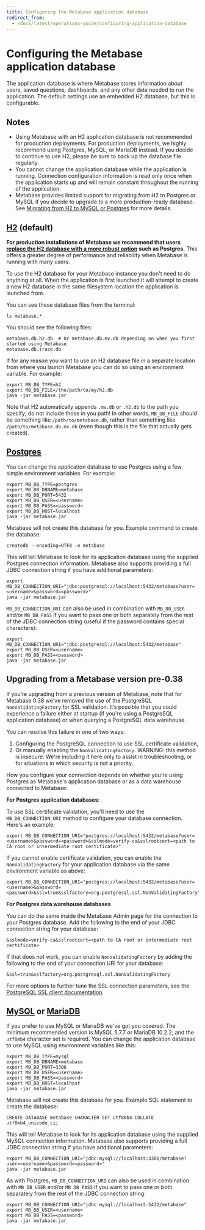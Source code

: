 ```yaml
---
title: Configuring the Metabase application database
redirect_from:
  - /docs/latest/operations-guide/configuring-application-database
---
```


# Configuring the Metabase application database

The application database is where Metabase stores information about users, saved questions, dashboards, and any other
data needed to run the application. The default settings use an embedded H2 database, but this is configurable.

## Notes

- Using Metabase with an H2 application database is not recommended for production deployments. For production
  deployments, we highly recommend using Postgres, MySQL, or MariaDB instead. If you decide to continue to use H2,
  please be sure to back up the database file regularly.
- You cannot change the application database while the application is running. Connection configuration information is
  read only once when the application starts up and will remain constant throughout the running of the application.
- Metabase provides limited support for migrating from H2 to Postgres or MySQL if you decide to upgrade to a more
  production-ready database. See [Migrating from H2 to MySQL or Postgres](migrating-from-h2.md) for more details.

## [H2](https://www.h2database.com/) (default)

**For production installations of Metabase we recommend that users [replace the H2 database with a more robust option](./migrating-from-h2.md) such as Postgres.** This offers a greater degree of performance and reliability when Metabase is running with many users.

To use the H2 database for your Metabase instance you don't need to do anything at all. When the application is first launched it will attempt to create a new H2 database in the same filesystem location the application is launched from.

You can see these database files from the terminal:

    ls metabase.*

You should see the following files:

    metabase.db.h2.db  # Or metabase.db.mv.db depending on when you first started using Metabase.
    metabase.db.trace.db

If for any reason you want to use an H2 database file in a separate location from where you launch Metabase you can do so using an environment variable. For example:

    export MB_DB_TYPE=h2
    export MB_DB_FILE=/the/path/to/my/h2.db
    java -jar metabase.jar

Note that H2 automatically appends `.mv.db` or `.h2.db` to the path you specify; do not include those in you path! In other words, `MB_DB_FILE` should be something like `/path/to/metabase.db`, rather than something like `/path/to/metabase.db.mv.db` (even though this is the file that actually gets created).

## [Postgres](https://www.postgresql.org/)

You can change the application database to use Postgres using a few simple environment variables. For example:

    export MB_DB_TYPE=postgres
    export MB_DB_DBNAME=metabase
    export MB_DB_PORT=5432
    export MB_DB_USER=<username>
    export MB_DB_PASS=<password>
    export MB_DB_HOST=localhost
    java -jar metabase.jar

Metabase will not create this database for you. Example command to create the database:

    createdb --encoding=UTF8 -e metabase

This will tell Metabase to look for its application database using the supplied Postgres connection information.
Metabase also supports providing a full JDBC connection string if you have additional parameters:

    export MB_DB_CONNECTION_URI="jdbc:postgresql://localhost:5432/metabase?user=<username>&password=<password>"
    java -jar metabase.jar

`MB_DB_CONNECTION_URI` can also be used in combination with `MB_DB_USER` and/or `MB_DB_PASS` if you want to pass one
or both separately from the rest of the JDBC connection string (useful if the password contains special characters):

    export MB_DB_CONNECTION_URI="jdbc:postgresql://localhost:5432/metabase"
    export MB_DB_USER=<username>
    export MB_DB_PASS=<password>
    java -jar metabase.jar


## Upgrading from a Metabase version pre-0.38

If you’re upgrading from a previous version of Metabase, note that for Metabase 0.38 we've removed the use of the PostgreSQL `NonValidatingFactory` for SSL validation. It’s possible that you could experience a failure either at startup (if you're using a PostgreSQL application database) or when querying a PostgreSQL data warehouse.

You can resolve this failure in one of two ways:

1. Configuring the PostgreSQL connection to use SSL certificate validation,
2. Or manually enabling the `NonValidatingFactory`. WARNING: this method is insecure. We're including it here only to assist in troubleshooting, or for situations in which security is not a priority.

How you configure your connection depends on whether you're using Postgres as Metabase's application database or as a data warehouse connected to Metabase:

**For Postgres application databases**:

To use SSL certificate validation, you'll need to use the `MB_DB_CONNECTION_URI` method to configure your database connection. Here's an example:

```
export MB_DB_CONNECTION_URI="postgres://localhost:5432/metabase?user=<username>&password=<password>&sslmode=verify-ca&sslrootcert=<path to CA root or intermediate root certificate>"
```

If you cannot enable certificate validation, you can enable the `NonValidatingFactory` for your application database via the same environment variable as above:

```
export MB_DB_CONNECTION_URI="postgres://localhost:5432/metabase?user=<username>&password=<password>&ssl=true&sslfactory=org.postgresql.ssl.NonValidatingFactory"
```

**For Postgres data warehouse databases**

You can do the same inside the Metabase Admin page for the connection to your Postgres database. Add the following to the end of your JDBC connection string for your database:

```
&sslmode=verify-ca&sslrootcert=<path to CA root or intermediate root certificate>
```

If that does not work, you can enable `NonValidatingFactory` by adding the following to the end of your connection URI for your database:

```
&ssl=true&sslfactory=org.postgresql.ssl.NonValidatingFactory
```

For more options to further tune the SSL connection parameters,
see the [PostgreSQL SSL client documentation](https://jdbc.postgresql.org/documentation/ssl/#configuring-the-client).


## [MySQL](https://www.mysql.com/) or [MariaDB](https://www.mariadb.org/)

If you prefer to use MySQL or MariaDB we've got you covered. The minimum recommended version is MySQL 5.7.7 or MariaDB
10.2.2, and the `utf8mb4` character set is required. You can change the application database to use MySQL using
environment variables like this:

    export MB_DB_TYPE=mysql
    export MB_DB_DBNAME=metabase
    export MB_DB_PORT=3306
    export MB_DB_USER=<username>
    export MB_DB_PASS=<password>
    export MB_DB_HOST=localhost
    java -jar metabase.jar

Metabase will not create this database for you. Example SQL statement to create the database:

    CREATE DATABASE metabase CHARACTER SET utf8mb4 COLLATE utf8mb4_unicode_ci;

This will tell Metabase to look for its application database using the supplied MySQL connection information. Metabase
also supports providing a full JDBC connection string if you have additional parameters:

    export MB_DB_CONNECTION_URI="jdbc:mysql://localhost:3306/metabase?user=<username>&password=<password>"
    java -jar metabase.jar

As with Postgres, `MB_DB_CONNECTION_URI` can also be used in combination with `MB_DB_USER` and/or `MB_DB_PASS` if you
want to pass one or both separately from the rest of the JDBC connection string:

    export MB_DB_CONNECTION_URI="jdbc:mysql://localhost:5432/metabase"
    export MB_DB_USER=<username>
    export MB_DB_PASS=<password>
    java -jar metabase.jar
